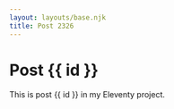 ```yaml
---
layout: layouts/base.njk
title: Post 2326
---
```


# Post {{ id }}

This is post {{ id }} in my Eleventy project.
